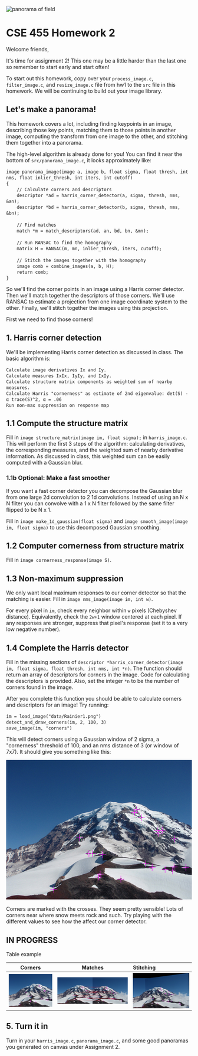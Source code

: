 ![panorama of field](figs/field_panorama.png)

# CSE 455 Homework 2 #

Welcome friends,

It's time for assignment 2! This one may be a little harder than the last one so remember to start early and start often!

To start out this homework, copy over your `process_image.c`, `filter_image.c`, and `resize_image.c` file from hw1 to the `src` file in this homework. We will be continuing to build out your image library.

## Let's make a panorama! ##

This homework covers a lot, including finding keypoints in an image, describing those key points, matching them to those points in another image, computing the transform from one image to the other, and stitching them together into a panorama.

The high-level algorithm is already done for you! You can find it near the bottom of `src/panorama_image.c`, it looks approximately like:


    image panorama_image(image a, image b, float sigma, float thresh, int nms, float inlier_thresh, int iters, int cutoff)
    {
        // Calculate corners and descriptors
        descriptor *ad = harris_corner_detector(a, sigma, thresh, nms, &an);
        descriptor *bd = harris_corner_detector(b, sigma, thresh, nms, &bn);

        // Find matches
        match *m = match_descriptors(ad, an, bd, bn, &mn);

        // Run RANSAC to find the homography
        matrix H = RANSAC(m, mn, inlier_thresh, iters, cutoff);

        // Stitch the images together with the homography
        image comb = combine_images(a, b, H);
        return comb;
    }

So we'll find the corner points in an image using a Harris corner detector. Then we'll match together the descriptors of those corners. We'll use RANSAC to estimate a projection from one image coordinate system to the other. Finally, we'll stitch together the images using this projection.

First we need to find those corners!

## 1. Harris corner detection ##

We'll be implementing Harris corner detection as discussed in class. The basic algorithm is:

    Calculate image derivatives Ix and Iy.
    Calculate measures IxIx, IyIy, and IxIy.
    Calculate structure matrix components as weighted sum of nearby measures.
    Calculate Harris "cornerness" as estimate of 2nd eigenvalue: det(S) - α trace(S)^2, α = .06
    Run non-max suppression on response map

## 1.1 Compute the structure matrix ##

Fill in `image structure_matrix(image im, float sigma);` in `harris_image.c`. This will perform the first 3 steps of the algorithm: calculating derivatives, the corresponding measures, and the weighted sum of nearby derivative information. As discussed in class, this weighted sum can be easily computed with a Gaussian blur.

### 1.1b Optional: Make a fast smoother ###

If you want a fast corner detector you can decompose the Gaussian blur from one large 2d convolution to 2 1d convolutions. Instead of using an N x N filter you can convolve with a 1 x N filter followed by the same filter flipped to be N x 1.

Fill in `image make_1d_gaussian(float sigma)` and `image smooth_image(image im, float sigma)` to use this decomposed Gaussian smoothing.

## 1.2 Computer cornerness from structure matrix ##

Fill in `image cornerness_response(image S)`.

## 1.3 Non-maximum suppression ##

We only want local maximum responses to our corner detector so that the matching is easier. Fill in `image nms_image(image im, int w)`.

For every pixel in `im`, check every neighbor within `w` pixels (Chebyshev distance). Equivalently, check the `2w+1` window centered at each pixel. If any responses are stronger, suppress that pixel's response (set it to a very low negative number).

## 1.4 Complete the Harris detector ##

Fill in the missing sections of `descriptor *harris_corner_detector(image im, float sigma, float thresh, int nms, int *n)`. The function should return an array of descriptors for corners in the image. Code for calculating the descriptors is provided. Also, set the integer `*n` to be the number of corners found in the image.

After you complete this function you should be able to calculate corners and descriptors for an image! Try running:

    im = load_image("data/Rainier1.png")
    detect_and_draw_corners(im, 2, 100, 3)
    save_image(im, "corners")

This will detect corners using a Gaussian window of 2 sigma, a "cornerness" threshold of 100, and an nms distance of 3 (or window of 7x7). It should give you something like this:

![rainier corners](figs/corners.jpg)

Corners are marked with the crosses. They seem pretty sensible! Lots of corners near where snow meets rock and such. Try playing with the different values to see how the affect our corner detector.


## IN PROGRESS ##


Table example

Corners                   |  Matches                  | Stitching
:-------------------------:|:-------------------------:|:--------------------|
![](figs/corners.jpg)     | ![](figs/matches.jpg)     | ![](figs/easy_panorama.jpg) |


## 5. Turn it in ##

Turn in your `harris_image.c`, `panorama_image.c`, and some good panoramas you generated on canvas under Assignment 2.

